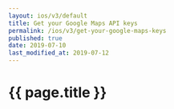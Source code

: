 ```yaml
---
layout: ios/v3/default
title: Get your Google Maps API keys
permalink: /ios/v3/get-your-google-maps-keys
published: true
date: 2019-07-10
last_modified_at: 2019-07-12
---
```


# {{ page.title }}
